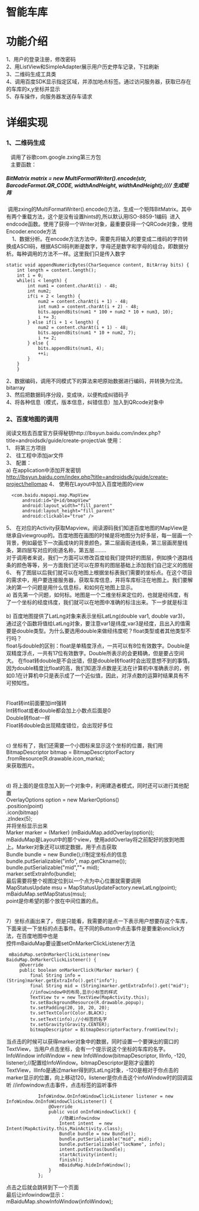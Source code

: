  
智能车库
==== 


# 功能介绍
 1、用户的登录注册，修改密码<br>
 2、用ListView和SimpleAdapter展示用户历史停车记录，下拉刷新<br>
 3、二维码生成工具类<br>
 4、调用百度SDK显示指定区域，并添加地点标签。通过访问服务器，获取已存在的车库的x,y坐标并显示<br>
 5、存车操作，向服务器发送存车请求<br>
 
# 详细实现
### 1、二维码生成
    调用了谷歌com.google.zxing第三方包<br>
    主要函数：<br>
##### BitMatrix matrix = new MultiFormatWriter().encode(str, BarcodeFormat.QR_CODE, widthAndHeight, widthAndHeight);//// 生成矩阵
  调用zxing的MultiFormatWriter().encode()方法，生成一个矩阵BitMatrix。其中有两个重载方法，这个是没有设置hints的,所以默认用ISO-8859-1编码
  进入endcode函数。使用了获得一个Writer对象，最重要获得一个QRCode对象，使用Encoder.encode方法<br>
    
1、数据分析。在encode方法方法中，需要先将输入的要变成二维码的字符转换成ASCII码，根据ASCII码判断是数字，字母还是数字和字母的组合。即数据分析。每种调用的方法不一样。这里我们只是传入数字<br>


    static void appendNumericBytes(CharSequence content, BitArray bits) {
        int length = content.length();
        int i = 0;
        while(i < length) {
            int num1 = content.charAt(i) - 48;
            int num2;
            if(i + 2 < length) {
                num2 = content.charAt(i + 1) - 48;
                int num3 = content.charAt(i + 2) - 48;
                bits.appendBits(num1 * 100 + num2 * 10 + num3, 10);
                i += 3;
            } else if(i + 1 < length) {
                num2 = content.charAt(i + 1) - 48;
                bits.appendBits(num1 * 10 + num2, 7);
                i += 2;
            } else {
                bits.appendBits(num1, 4);
                ++i;
            }
        }
        }
2、数据编码，调用不同模式下的算法来吧原始数据进行编码，并转换为位流。bitarray<br>
3、然后把数据码序分段，变成块，以便构成纠错码子<br>
4、将各种信息（模式，版本信息，纠错信息）加入到QRcode对象中<br>
### 2、百度地图的调用
阅读文档去百度官方获得秘钥http://lbsyun.baidu.com/index.php?title=androidsdk/guide/create-project/ak
使用：<br>
1、	将第三方项目<br>
2、	往工程中添加jar文件<br>
3、	配置：<br>
 a)	在application中添加开发密钥<br>
 http://lbsyun.baidu.com/index.php?title=androidsdk/guide/create-project/hellomap
4、	使用在Layout中加入百度地图的view<br>

      <com.baidu.mapapi.map.MapView
          android:id="@+id/bmapView"
          android:layout_width="fill_parent"
          android:layout_height="fill_parent"
          android:clickable="true" />
5、	在对应的Activity获取Mapview。阅读源码我们知道百度地图的MapView是继承自viewgroup的。百度地图在画图的时候是将地图分为好多层，每一层画一个背景，例如最低下一次画成块的背景颜色，第二层画街道线条，第三层画房屋线条，第四层写对应的街道名称，第五层……..<br>
对于调用者来说，我们一方面可以修改百度给我们提供好的图层，例如换个道路线条的颜色等等，另一方面我们还可以在原有的图层基础上添加我们自己定义的图层
6、	有了图层以后我们就可以在地图上根据坐标表我们需要的坐标点。在这个项目的需求中，用户要连接服务器，获取车库信息，并将车库标注在地图上。我们要解决的第一个问题是用什么信息标，和如何在地图上显示。<br>
a)	首先第一个问题，如何标。地图是一个二维坐标来定位的，也就是经纬度，有了一个坐标的经度纬度，我们就可以在地图中准确的标注出来。下一步就是标注<br>
<br>
b)	百度地图提供了LatLng对象来表示坐标LatLng(double var1, double var3)，通过这个函数将值给LatLng对象，要注意var1是纬度,var3是经度，且出入的值需要是double类型。为什么要选用double来做经纬度呢？float类型或者其他类型不行吗？<br>
float与double的区别：float是单精度浮点，一共可以有8位有效数字。Double是双精度浮点，一共有17位有效数字。Double所表示的会更精确，但是要占空间大。
在float转double是不会出错，但是double转float时会出现意想不到的事情，因为double精度比float的高，我们知道浮点数是无法在计算机中准确表示的，例如0.1在计算机中只是表示成了一个近似值，因此，对浮点数的运算时结果具有不可预知性。<br>
<br>
<br>
Float转int前面要加int强转<br>
Int转float或者double都会加上小数点后面是0<br>
Double转float一样<br>
Float转double会出现精度错位，会出现好多位<br>
<br><br>
c)	坐标有了，我们还需要一个小图标来显示这个坐标的位置，我们用<br>
            BitmapDescriptor bitmap = BitmapDescriptorFactory<br>
                                .fromResource(R.drawable.icon_marka);<br>
   来获取图片。<br><br><br>
d)	将上面的是信息加入到一个对象中，利用建造者模式，同时还可以进行其他配置<br>
OverlayOptions option = new MarkerOptions()<br>
                    .position(point)<br>
                    		.icon(bitmap)<br>
.zIndex(5);<br>
		并将坐标显示出来<br>
Marker  marker = (Marker) (mBaiduMap.addOverlay(option));<br>
mBaiduMap是Layout中的那个view，使用addOverlay将之前配好的放到地图上。Marker对象还可以绑定数据，用于点击获取<br>
Bundle bundle = new Bundle();//制定坐标点的信息<br>
            bundle.putSerializable("info", map.getCkname());<br>
            bundle.putSerializable("mid",""+ mid);<br>
            marker.setExtraInfo(bundle);<br>
最后需要将整个视图定位到以一个点为中心位置就需要调用<br>
MapStatusUpdate msu = MapStatusUpdateFactory.newLatLng(point);<br>
        mBaiduMap.setMapStatus(msu);<br>
point是你希望的那个放在中间位置的点。<br><br><br>
7）坐标点画出来了，但是只能看，我需要的是点一下表示用户想要存这个车库，下面来说一下坐标的点击事件。在不同的Button中点击事件是要重新onclick方法，在百度地图中也是<br>
		控件mBaiduMap要设置setOnMarkerClickListener方法<br>
  
     mBaiduMap.setOnMarkerClickListener(new BaiduMap.OnMarkerClickListener() {
         @Override
         public boolean onMarkerClick(Marker marker) {
             final String info = (String)marker.getExtraInfo().get("info");
             final String mid = (String)marker.getExtraInfo().get("mid");
             //infowindow中的布局,显示小标签的样式
             TextView tv = new TextView(MapActivity.this);
             tv.setBackgroundResource(R.drawable.popup);
             tv.setPadding(20, 10, 20, 20);
             tv.setTextColor(Color.BLACK);
             tv.setText(info);//小标签的名字
             tv.setGravity(Gravity.CENTER);
             bitmapDescriptor = BitmapDescriptorFactory.fromView(tv);
当点击的时候可以获得marker对象中的数据，同时设置一个要弹出的窗口的TextView，当用户点击坐标，会有一个提示说这个坐标的车库的名字。	<br>
InfoWindow infoWindow = new InfoWindow(bitmapDescriptor, llInfo, -120, listener);//配置给InfoWindow。bitmapDescriptor是刚才设置的<br>TextView，llInfo是通过marker得到的LatLng对象，-120是相对于你点击的marker显示的位置，向上移动120，listener是你点击这个infoWindow时的回调监听
//infowindow点击事件，点击标签的监听事件<br>

                InfoWindow.OnInfoWindowClickListener listener = new InfoWindow.OnInfoWindowClickListener() {
                    @Override
                    public void onInfoWindowClick() {
                        //隐藏infowindow
                        Intent intent  = new Intent(MapActivity.this,MainActivity.class);
                        Bundle bundle = new Bundle();
                        bundle.putSerializable("mid", mid);
                        bundle.putSerializable("locName", info);
                        intent.putExtras(bundle);
                        startActivity(intent);
                        finish();
                        mBaiduMap.hideInfoWindow();
                    }
                };
点击之后就会跳转到下一个页面<br>
最后让infowindow显示：<br>
mBaiduMap.showInfoWindow(infoWindow);<br>

